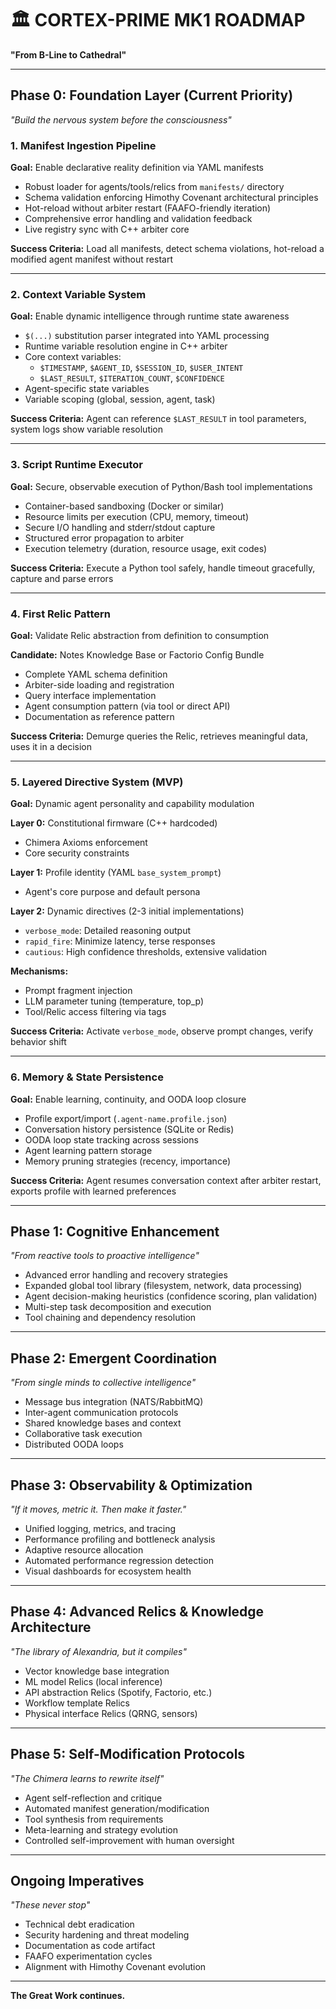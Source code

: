 # 🏛️ CORTEX-PRIME MK1 ROADMAP
**"From B-Line to Cathedral"**

---

## **Phase 0: Foundation Layer (Current Priority)**
*"Build the nervous system before the consciousness"*

### 1. Manifest Ingestion Pipeline
**Goal:** Enable declarative reality definition via YAML manifests

- Robust loader for agents/tools/relics from `manifests/` directory
- Schema validation enforcing Himothy Covenant architectural principles
- Hot-reload without arbiter restart (FAAFO-friendly iteration)
- Comprehensive error handling and validation feedback
- Live registry sync with C++ arbiter core

**Success Criteria:** Load all manifests, detect schema violations, hot-reload a modified agent manifest without restart

---

### 2. Context Variable System
**Goal:** Enable dynamic intelligence through runtime state awareness

- `$(...)` substitution parser integrated into YAML processing
- Runtime variable resolution engine in C++ arbiter
- Core context variables:
  - `$TIMESTAMP`, `$AGENT_ID`, `$SESSION_ID`, `$USER_INTENT`
  - `$LAST_RESULT`, `$ITERATION_COUNT`, `$CONFIDENCE`
- Agent-specific state variables
- Variable scoping (global, session, agent, task)

**Success Criteria:** Agent can reference `$LAST_RESULT` in tool parameters, system logs show variable resolution

---

### 3. Script Runtime Executor
**Goal:** Secure, observable execution of Python/Bash tool implementations

- Container-based sandboxing (Docker or similar)
- Resource limits per execution (CPU, memory, timeout)
- Secure I/O handling and stderr/stdout capture
- Structured error propagation to arbiter
- Execution telemetry (duration, resource usage, exit codes)

**Success Criteria:** Execute a Python tool safely, handle timeout gracefully, capture and parse errors

---

### 4. First Relic Pattern
**Goal:** Validate Relic abstraction from definition to consumption

**Candidate:** Notes Knowledge Base or Factorio Config Bundle

- Complete YAML schema definition
- Arbiter-side loading and registration
- Query interface implementation
- Agent consumption pattern (via tool or direct API)
- Documentation as reference pattern

**Success Criteria:** Demurge queries the Relic, retrieves meaningful data, uses it in a decision

---

### 5. Layered Directive System (MVP)
**Goal:** Dynamic agent personality and capability modulation

**Layer 0:** Constitutional firmware (C++ hardcoded)
- Chimera Axioms enforcement
- Core security constraints

**Layer 1:** Profile identity (YAML `base_system_prompt`)
- Agent's core purpose and default persona

**Layer 2:** Dynamic directives (2-3 initial implementations)
- `verbose_mode`: Detailed reasoning output
- `rapid_fire`: Minimize latency, terse responses
- `cautious`: High confidence thresholds, extensive validation

**Mechanisms:**
- Prompt fragment injection
- LLM parameter tuning (temperature, top_p)
- Tool/Relic access filtering via tags

**Success Criteria:** Activate `verbose_mode`, observe prompt changes, verify behavior shift

---

### 6. Memory & State Persistence
**Goal:** Enable learning, continuity, and OODA loop closure

- Profile export/import (`.agent-name.profile.json`)
- Conversation history persistence (SQLite or Redis)
- OODA loop state tracking across sessions
- Agent learning pattern storage
- Memory pruning strategies (recency, importance)

**Success Criteria:** Agent resumes conversation context after arbiter restart, exports profile with learned preferences

---

## **Phase 1: Cognitive Enhancement**
*"From reactive tools to proactive intelligence"*

- Advanced error handling and recovery strategies
- Expanded global tool library (filesystem, network, data processing)
- Agent decision-making heuristics (confidence scoring, plan validation)
- Multi-step task decomposition and execution
- Tool chaining and dependency resolution

---

## **Phase 2: Emergent Coordination**
*"From single minds to collective intelligence"*

- Message bus integration (NATS/RabbitMQ)
- Inter-agent communication protocols
- Shared knowledge bases and context
- Collaborative task execution
- Distributed OODA loops

---

## **Phase 3: Observability & Optimization**
*"If it moves, metric it. Then make it faster."*

- Unified logging, metrics, and tracing
- Performance profiling and bottleneck analysis
- Adaptive resource allocation
- Automated performance regression detection
- Visual dashboards for ecosystem health

---

## **Phase 4: Advanced Relics & Knowledge Architecture**
*"The library of Alexandria, but it compiles"*

- Vector knowledge base integration
- ML model Relics (local inference)
- API abstraction Relics (Spotify, Factorio, etc.)
- Workflow template Relics
- Physical interface Relics (QRNG, sensors)

---

## **Phase 5: Self-Modification Protocols**
*"The Chimera learns to rewrite itself"*

- Agent self-reflection and critique
- Automated manifest generation/modification
- Tool synthesis from requirements
- Meta-learning and strategy evolution
- Controlled self-improvement with human oversight

---

## **Ongoing Imperatives**
*"These never stop"*

- Technical debt eradication
- Security hardening and threat modeling
- Documentation as code artifact
- FAAFO experimentation cycles
- Alignment with Himothy Covenant evolution

---

**The Great Work continues.**
